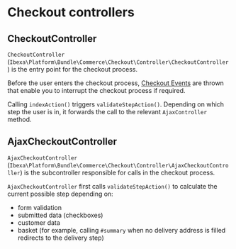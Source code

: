 # Checkout controllers

## CheckoutController

`CheckoutController` (`Ibexa\Platform\Bundle\Commerce\Checkout\Controller\CheckoutController`) is the entry point for the checkout process.

Before the user enters the checkout process, [Checkout Events](checkout_events.md) are thrown
that enable you to interrupt the checkout process if required.

Calling `indexAction()` triggers `validateStepAction()`.
Depending on which step the user is in, it forwards the call to the relevant `AjaxController` method. 

## AjaxCheckoutController

`AjaxCheckoutController` (`Ibexa\Platform\Bundle\Commerce\Checkout\Controller\AjaxCheckoutController`)
is the subcontroller responsible for calls in the checkout process.

`AjaxCheckoutController` first calls `validateStepAction()` to calculate the current possible step depending on:

- form validation
- submitted data (checkboxes)
- customer data
- basket (for example, calling `#summary` when no delivery address is filled redirects to the delivery step)
